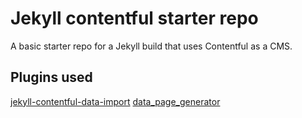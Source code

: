 # Jekyll contentful starter repo

A basic starter repo for a Jekyll build that uses Contentful as a CMS.

## Plugins used

[jekyll-contentful-data-import](https://github.com/contentful/jekyll-contentful-data-import)
[data_page_generator](https://github.com/avillafiorita/jekyll-datapage_gen)
